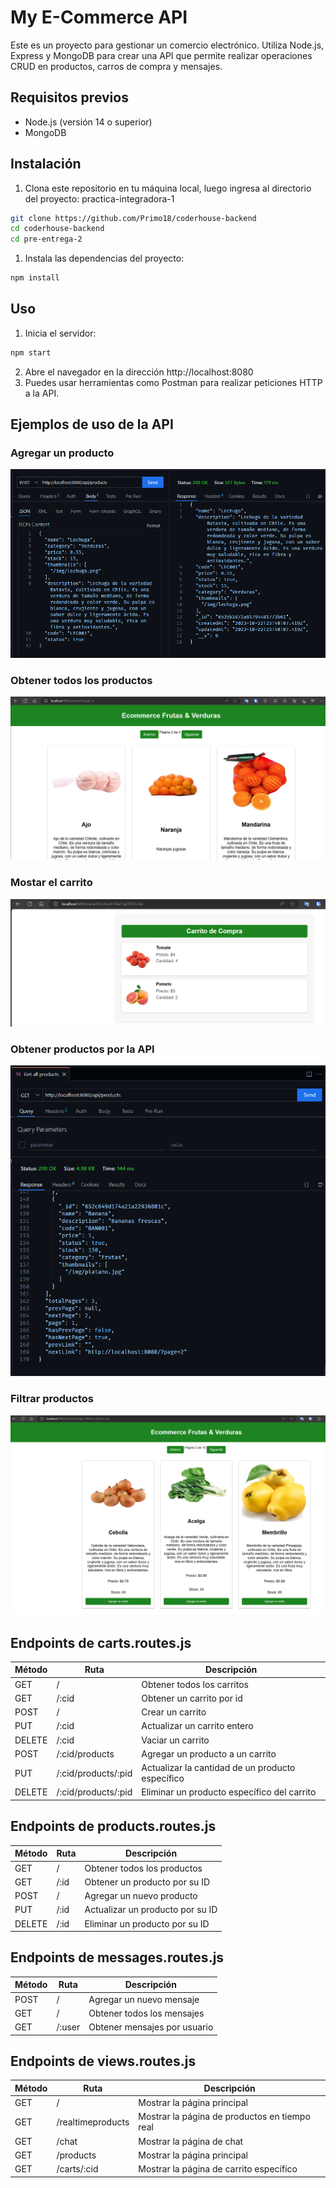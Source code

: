 # My E-Commerce API

Este es un proyecto para gestionar un comercio electrónico. Utiliza Node.js, Express y MongoDB para crear una API que permite realizar operaciones CRUD en productos, carros de compra y mensajes.

## Requisitos previos

- Node.js (versión 14 o superior)
- MongoDB

## Instalación

1. Clona este repositorio en tu máquina local, luego ingresa al directorio del proyecto: practica-integradora-1

```bash
git clone https://github.com/Primo18/coderhouse-backend
cd coderhouse-backend
cd pre-entrega-2
```

1. Instala las dependencias del proyecto:

```bash
npm install
```

## Uso

1. Inicia el servidor:

```bash
npm start
```

2. Abre el navegador en la dirección http://localhost:8080
3. Puedes usar herramientas como Postman para realizar peticiones HTTP a la API.

## Ejemplos de uso de la API 

### Agregar un producto
![01  add product](img/01.%20add%20product.png)
### Obtener todos los productos
![02 products](img/02.%20products.png)
### Mostar el carrito
![03  cart](img/03.%20cart.png)
### Obtener productos por la API
![04  products API](img/04.%20products%20API.png)
### Filtrar productos 
![05  filtro productos](img/05.%20filtro%20productos.png)


## Endpoints de carts.routes.js

| Método | Ruta                | Descripción                                      |
| ------ | ------------------- | ------------------------------------------------ |
| GET    | /                   | Obtener todos los carritos                       |
| GET    | /:cid               | Obtener un carrito por id                        |
| POST   | /                   | Crear un carrito                                 |
| PUT    | /:cid               | Actualizar un carrito entero                     |
| DELETE | /:cid               | Vaciar un carrito                                |
| POST   | /:cid/products      | Agregar un producto a un carrito                 |
| PUT    | /:cid/products/:pid | Actualizar la cantidad de un producto específico |
| DELETE | /:cid/products/:pid | Eliminar un producto específico del carrito      |

## Endpoints de products.routes.js

| Método | Ruta | Descripción                      |
| ------ | ---- | -------------------------------- |
| GET    | /    | Obtener todos los productos      |
| GET    | /:id | Obtener un producto por su ID    |
| POST   | /    | Agregar un nuevo producto        |
| PUT    | /:id | Actualizar un producto por su ID |
| DELETE | /:id | Eliminar un producto por su ID   |

## Endpoints de messages.routes.js

| Método | Ruta   | Descripción                  |
| ------ | ------ | ---------------------------- |
| POST   | /      | Agregar un nuevo mensaje     |
| GET    | /      | Obtener todos los mensajes   |
| GET    | /:user | Obtener mensajes por usuario |


## Endpoints de views.routes.js

| Método | Ruta              | Descripción                                   |
| ------ | ----------------- | --------------------------------------------- |
| GET    | /                 | Mostrar la página principal                   |
| GET    | /realtimeproducts | Mostrar la página de productos en tiempo real |
| GET    | /chat             | Mostrar la página de chat                     |
| GET    | /products         | Mostrar la página principal                   |
| GET    | /carts/:cid       | Mostrar la página de carrito específico       |
